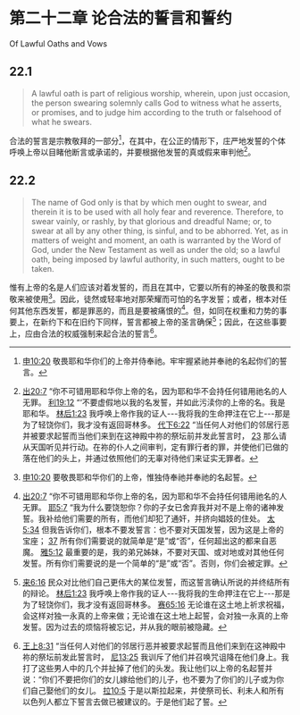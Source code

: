 # 第二十二章 论合法的誓言和誓约

Of Lawful Oaths and Vows

## 22.1

> A lawful oath is part of religious worship, wherein, upon just occasion, the person swearing solemnly calls God to witness what he asserts, or promises, and to judge him according to the truth or falsehood of what he swears.

合法的誓言是宗教敬拜的一部分[^22-1]，在其中，在公正的情形下，庄严地发誓的个体呼唤上帝以目睹他断言或承诺的，并要根据他发誓的真或假来审判他[^22-2]。

[^22-1]: [申10:20](https://biblehub.com/deuteronomy/10-20.htm) 敬畏耶和华你们的上帝并侍奉祂。牢牢握紧祂并奉祂的名起你们的誓言。

[^22-2]: [出20:7](https://biblehub.com/exodus/20-7.htm) “你不可错用耶和华你上帝的名，因为耶和华不会持任何错用祂名的人无罪。 [利19:12](https://biblehub.com/leviticus/19-12.htm) “‘不要虚假地以我的名发誓，并如此污渎你的上帝的名。我是耶和华。 [林后1:23](https://biblehub.com/2_corinthians/1-23.htm) 我呼唤上帝作我的证人---我将我的生命押注在它上---那是为了轻饶你们，我才没有返回哥林多。 [代下6:22](https://biblehub.com/2_chronicles/6-22.htm) “当任何人对他们的邻居行恶并被要求起誓而当他们来到在这神殿中祢的祭坛前并发此誓言时， [23](https://biblehub.com/2_chronicles/6-23.htm) 那么请从天国听见并行动。在祢的仆人之间审判，定有罪行者的罪，并使他们已做的落在他们的头上，并通过依照他们的无辜对待他们来证实无罪者。

## 22.2

> The name of God only is that by which men ought to swear, and therein it is to be used with all holy fear and reverence. Therefore, to swear vainly, or rashly, by that glorious and dreadful Name; or, to swear at all by any other thing, is sinful, and to be abhorred. Yet, as in matters of weight and moment, an oath is warranted by the Word of God, under the New Testament as well as under the old; so a lawful oath, being imposed by lawful authority, in such matters, ought to be taken.

惟有上帝的名是人们应该对着发誓的，而且在其中，它要以所有的神圣的敬畏和崇敬来被使用[^22-3]。因此，徒然或轻率地对那荣耀而可怕的名字发誓；或者，根本对任何其他东西发誓，都是罪恶的，而且是要被痛恨的[^22-4]。但，如同在权重和力势的事要上，在新约下和在旧约下同样，誓言都被上帝的圣言确保[^22-5]；因此，在这些事要上，应由合法的权威强制来起合法的誓言[^22-6]。

[^22-3]: [申10:20](https://biblehub.com/deuteronomy/10-20.htm) 要敬畏耶和华你们的上帝，惟独侍奉祂并奉祂的名起誓。

[^22-4]: [出20:7](https://biblehub.com/exodus/20-7.htm) “你不可错用耶和华你上帝的名，因为耶和华不会持任何错用祂名的人无罪。 [耶5:7](https://biblehub.com/jeremiah/5-7.htm) “我为什么要饶恕你？你的子女已舍弃我并对不是上帝的诸神发誓。我补给他们需要的所有，而他们却犯了通奸，并挤向娼妓的住处。 [太5:34](https://biblehub.com/matthew/5-34.htm) 但我告诉你们，根本不要发誓言：也不要对天国发誓，因为这是上帝的宝座； [37](https://biblehub.com/matthew/5-37.htm) 所有你们需要说的就简单是“是”或“否”，任何超出这的都来自恶魔。 [雅5:12](https://biblehub.com/james/5-12.htm) 最重要的是，我的弟兄姊妹，不要对天国、或对地或对其他任何发誓。所有你们需要说的是一个简单的“是”或“否”。否则，你们会被定罪。

[^22-5]: [来6:16](https://biblehub.com/hebrews/6-16.htm) 民众对比他们自己更伟大的某位发誓，而这誓言确认所说的并终结所有的辩论。 [林后1:23](https://biblehub.com/2_corinthians/1-23.htm) 我呼唤上帝作我的证人---我将我的生命押注在它上---那是为了轻饶你们，我才没有返回哥林多。 [赛65:16](https://biblehub.com/isaiah/65-16.htm) 无论谁在这土地上祈求祝福，会这样对独一永真的上帝来做；无论谁在这土地上起誓，会对独一永真的上帝发誓。因为过去的烦恼将被忘记，并从我的眼前被隐藏。

[^22-6]: [王上8:31](https://biblehub.com/1_kings/8-31.htm) “当任何人对他们的邻居行恶并被要求起誓而且他们来到在这神殿中祢的祭坛前发此誓言时， [尼13:25](https://biblehub.com/nehemiah/13-25.htm) 我训斥了他们并召唤咒诅降在他们身上。我打了这些男人中的几个并扯掉了他们的头发。我让他们以上帝的名起誓并说：“你们不要把你们的女儿嫁给他们的儿子，也不要为了你们的儿子或为你们自己娶他们的女儿。 [拉10:5](https://biblehub.com/ezra/10-5.htm) 于是以斯拉起来，并使祭司长、利未人和所有以色列人都立下誓言去做已被建议的。于是他们起了誓。